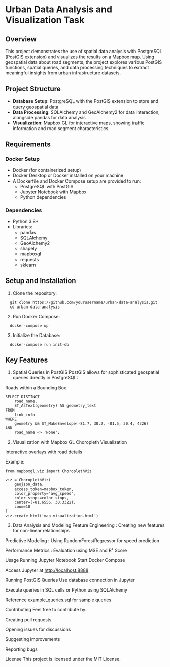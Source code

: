 # Urban Data Analysis and Visualization Task

## Overview

This project demonstrates the use of spatial data analysis with PostgreSQL (PostGIS extension) and visualizes the results on a Mapbox map. Using geospatial data about road segments, the project explores various PostGIS functions, spatial queries, and data processing techniques to extract meaningful insights from urban infrastructure datasets.

## Project Structure

- **Database Setup**: PostgreSQL with the PostGIS extension to store and query geospatial data
- **Data Processing**: SQLAlchemy and GeoAlchemy2 for data interaction, alongside pandas for data analysis
- **Visualization**: Mapbox GL for interactive maps, showing traffic information and road segment characteristics

## Requirements

### Docker Setup

- Docker (for containerized setup)
- Docker Desktop or Docker installed on your machine
- A Dockerfile and Docker Compose setup are provided to run:
  - PostgreSQL with PostGIS
  - Jupyter Notebook with Mapbox
  - Python dependencies

### Dependencies

- Python 3.8+
- Libraries:
  - pandas
  - SQLAlchemy
  - GeoAlchemy2
  - shapely
  - mapboxgl
  - requests
  - sklearn

## Setup and Installation

1. Clone the repository:

  ```
    git clone https://github.com/yourusername/urban-data-analysis.git
    cd urban-data-analysis
  ```


2. Run Docker Compose:

  ```
    docker-compose up
  ```


3. Initialize the Database:

  ```
    docker-compose run init-db
  ```

## Key Features

1. Spatial Queries in PostGIS
PostGIS allows for sophisticated geospatial queries directly in PostgreSQL:

Roads within a Bounding Box

```
SELECT DISTINCT
    road_name,
    ST_AsText(geometry) AS geometry_text
FROM
    link_info
WHERE
    geometry && ST_MakeEnvelope(-81.7, 30.2, -81.5, 30.4, 4326)
AND
    road_name <> 'None';
```

2. Visualization with Mapbox GL
Choropleth Visualization

Interactive overlays with road details

Example:

```
from mapboxgl.viz import ChoroplethViz

viz = ChoroplethViz(
    geojson_data,
    access_token=mapbox_token,
    color_property="avg_speed",
    color_stops=color_stops,
    center=(-81.6556, 30.3322),
    zoom=10
)
viz.create_html('map_visualization.html')
```

3. Data Analysis and Modeling
Feature Engineering : Creating new features for non-linear relationships

Predictive Modeling : Using RandomForestRegressor for speed prediction

Performance Metrics : Evaluation using MSE and R² Score

Usage
Running Jupyter Notebook
Start Docker Compose

Access Jupyter at <http://localhost:8888>

Running PostGIS Queries
Use database connection in Jupyter

Execute queries in SQL cells or Python using SQLAlchemy

Reference example_queries.sql for sample queries

Contributing
Feel free to contribute by:

Creating pull requests

Opening issues for discussions

Suggesting improvements

Reporting bugs

License
This project is licensed under the MIT License.
